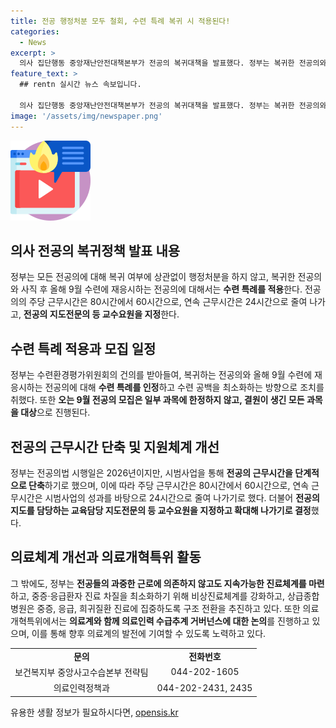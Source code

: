 ```yaml
---
title: 전공 행정처분 모두 철회, 수련 특례 복귀 시 적용된다!
categories:
  - News
excerpt: >
  의사 집단행동 중앙재난안전대책본부가 전공의 복귀대책을 발표했다. 정부는 복귀한 전공의와 사직 후 올해 9월 수련에 재응시하는 전공의에 대해 수련 특례를 적용하고, 전공의의 근무시간을 줄이고 지도 전문의를 지정하기로 결정했다. 또한, 전공의 수련환경평가위원회의 건의를 수용하여 복귀 여부와 상관없이 행정처분을 하지 않기로 했다. 이로써 중증·응급환자의 진료 공백을 최소화하고 전문의를 늦추지 않으면서 연속적인 수련을 보장하는 대책을 마련했다.
feature_text: >
  ## rentn 실시간 뉴스 속보입니다.

  의사 집단행동 중앙재난안전대책본부가 전공의 복귀대책을 발표했다. 정부는 복귀한 전공의와 사직 후 올해 9월 수련에 재응시하는 전공의에 대해 수련 특례를 적용하고, 전공의의 근무시간을 줄이고 지도 전문의를 지정하기로 결정했다. 또한, 전공의 수련환경평가위원회의 건의를 수용하여 복귀 여부와 상관없이 행정처분을 하지 않기로 했다. 이로써 중증·응급환자의 진료 공백을 최소화하고 전문의를 늦추지 않으면서 연속적인 수련을 보장하는 대책을 마련했다.
image: '/assets/img/newspaper.png'
---
```


<p><img src="/assets/img/news.png" alt="rentncar 속보" /></p>

<h2 data-ke-size="size26">의사 전공의 복귀정책 발표 내용</h2>

<p data-ke-size="size16">정부는 모든 전공의에 대해 복귀 여부에 상관없이 행정처분을 하지 않고, 복귀한 전공의와 사직 후 올해 9월 수련에 재응시하는 전공의에 대해서는 <b>수련 특례를 적용</b>한다. 전공의의 주당 근무시간은 80시간에서 60시간으로, 연속 근무시간은 24시간으로 줄여 나가고, <b>전공의 지도전문의 등 교수요원을 지정</b>한다.</p>

<h2 data-ke-size="size26">수련 특례 적용과 모집 일정</h2>

<p data-ke-size="size16">정부는 수련환경평가위원회의 건의를 받아들여, 복귀하는 전공의와 올해 9월 수련에 재응시하는 전공의에 대해 <b>수련 특례를 인정</b>하고 수련 공백을 최소화하는 방향으로 조치를 취했다. 또한 <b>오는 9월 전공의 모집은 일부 과목에 한정하지 않고, 결원이 생긴 모든 과목을 대상</b>으로 진행된다.</p>

<h2 data-ke-size="size26">전공의 근무시간 단축 및 지원체계 개선</h2>

<p data-ke-size="size16">정부는 전공의법 시행일은 2026년이지만, 시범사업을 통해 <b>전공의 근무시간을 단계적으로 단축</b>하기로 했으며, 이에 따라 주당 근무시간은 80시간에서 60시간으로, 연속 근무시간은 시범사업의 성과를 바탕으로 24시간으로 줄여 나가기로 했다. 더불어 <b>전공의 지도를 담당하는 교육담당 지도전문의 등 교수요원을 지정하고 확대해 나가기로 결정</b>했다.</p>

<h2 data-ke-size="size26">의료체계 개선과 의료개혁특위 활동</h2>

<p data-ke-size="size16">그 밖에도, 정부는 <b>전공들의 과중한 근로에 의존하지 않고도 지속가능한 진료체계를 마련</b>하고, 중증·응급환자 진료 차질을 최소화하기 위해 비상진료체계를 강화하고, 상급종합병원은 중증, 응급, 희귀질환 진료에 집중하도록 구조 전환을 추진하고 있다. 또한 의료개혁특위에서는 <b>의료계와 함께 의료인력 수급추계 거버넌스에 대한 논의</b>를 진행하고 있으며, 이를 통해 향후 의료계의 발전에 기여할 수 있도록 노력하고 있다.</p>

<table>
  <tbody>
    <tr>
      <td style="text-align: center; height: 17px;"><b>문의</b></td>
      <td style="text-align: center; height: 17px;"><b>전화번호</b></td>
    </tr>
    <tr>
      <td style="text-align: center; height: 17px;">보건복지부 중앙사고수습본부 전략팀</td>
      <td style="text-align: center; height: 17px;">044-202-1605</td>
    </tr>
    <tr>
      <td style="text-align: center; height: 17px;">의료인력정책과</td>
      <td style="text-align: center; height: 17px;">044-202-2431, 2435</td>
    </tr>
  </tbody>
</table>
유용한 생활 정보가 필요하시다면, <a href="https://opensis.kr" rel="dofollow">opensis.kr</a>


